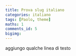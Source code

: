 ```yaml
---
title: Prova slug italiano
categories: italiano
tags: [Paolo, theme]
maths: 1
comments_id: 5
bigimg:
---
```


aggiungo qualche linea di testo


